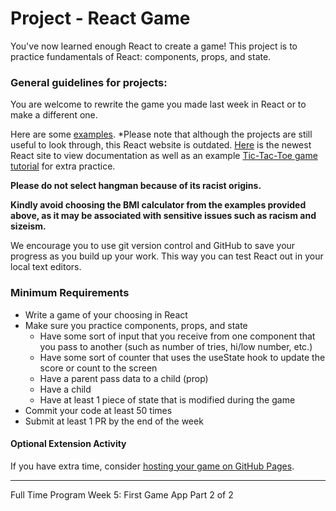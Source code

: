 # Project - React Game

You've now learned enough React to create a game! This project is to practice fundamentals of React: components, props, and state.

### General guidelines for projects:

You are welcome to rewrite the game you made last week in React or to make a different one.

Here are some [examples](https://bg.reactjs.org/community/examples.html).
\*Please note that although the projects are still useful to look through, this React website is outdated. [Here](https://react.dev/learn) is the newest React site to view documentation as well as an example [Tic-Tac-Toe game tutorial](https://react.dev/learn/tutorial-tic-tac-toe) for extra practice.

**Please do not select hangman because of its racist origins.**

**Kindly avoid choosing the BMI calculator from the examples provided above, as it may be associated with sensitive issues such as racism and sizeism.**

We encourage you to use git version control and GitHub to save your progress as you build up your work. This way you can test React out in your local text editors.

### Minimum Requirements

- Write a game of your choosing in React
- Make sure you practice components, props, and state
  - Have some sort of input that you receive from one component that you pass to another (such as number of tries, hi/low number, etc.)
  - Have some sort of counter that uses the useState hook to update the score or count to the screen
  - Have a parent pass data to a child (prop)
  - Have a child
  - Have at least 1 piece of state that is modified during the game
- Commit your code at least 50 times
- Submit at least 1 PR by the end of the week

#### Optional Extension Activity

If you have extra time, consider [hosting your game on GitHub Pages](https://betterprogramming.pub/how-to-host-your-react-app-on-github-pages-for-free-919ad201a4cb).

---

Full Time Program Week 5: First Game App Part 2 of 2
